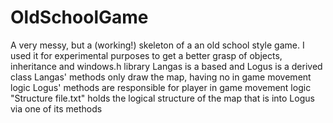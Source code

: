 # OldSchoolGame
A very messy, but a (working!) skeleton of a an old school style game.  I used it for experimental purposes to get a better grasp of objects, inheritance and windows.h library 
Langas is a based and Logus is a derived class
Langas' methods only draw the map, having no in game movement logic
Logus' methods are responsible for player in game movement logic
"Structure file.txt" holds the logical structure of the map that is into Logus via one of its methods
